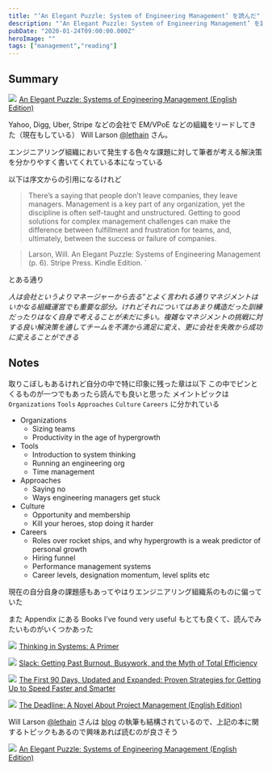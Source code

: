 ```yaml
---
title: "‘An Elegant Puzzle: System of Engineering Management’ を読んだ"
description: "‘An Elegant Puzzle: System of Engineering Management’ を読んだについて"
pubDate: "2020-01-24T09:00:00.000Z"
heroImage: ""
tags: ["management","reading"]
---
```


## Summary

<a target="_blank"  href="https://www.amazon.co.jp/gp/product/B07QYCHJ7V/ref=as_li_tl?ie=UTF8&camp=247&creative=1211&creativeASIN=B07QYCHJ7V&linkCode=as2&tag=jarinosuke-22&linkId=35f349c3429b0c6c067d9dcfde6577ea"><img border="0" src="https://ws-fe.amazon-adsystem.com/widgets/q?_encoding=UTF8&MarketPlace=JP&ASIN=B07QYCHJ7V&ServiceVersion=20070822&ID=AsinImage&WS=1&Format=_SL250_&tag=jarinosuke-22" ></a><img src="https://ir-jp.amazon-adsystem.com/e/ir?t=jarinosuke-22&l=am2&o=9&a=B07QYCHJ7V" width="1" height="1" border="0" alt="" style="border:none !important; margin:0px !important;" />
<a target="_blank" href="https://www.amazon.co.jp/gp/product/B07QYCHJ7V/ref=as_li_tl?ie=UTF8&camp=247&creative=1211&creativeASIN=B07QYCHJ7V&linkCode=as2&tag=jarinosuke-22&linkId=c1c4e39ef15a55d92176b23048dad366">An Elegant Puzzle: Systems of Engineering Management (English Edition)</a><img src="https://ir-jp.amazon-adsystem.com/e/ir?t=jarinosuke-22&l=am2&o=9&a=B07QYCHJ7V" width="1" height="1" border="0" alt="" style="border:none !important; margin:0px !important;" />

Yahoo, Digg, Uber, Stripe などの会社で EM/VPoE などの組織をリードしてきた（現在もしている） Will Larson [@lethain](https://twitter.com/lethain) さん。

エンジニアリング組織において発生する色々な課題に対して筆者が考える解決策を分かりやすく書いてくれている本になっている

以下は序文からの引用になるけれど


> There’s a saying that people don’t leave companies, they leave managers. Management is a key part of any organization, yet the discipline is often self-taught and unstructured. Getting to good solutions for complex management challenges can make the difference between fulfillment and frustration for teams, and, ultimately, between the success or failure of companies.

> Larson, Will. An Elegant Puzzle: Systems of Engineering Management (p. 6). Stripe Press. Kindle Edition. `

とある通り

*人は会社というよりマネージャーから去る”とよく言われる通りマネジメントはいかなる組織運営でも重要な部分。けれどそれについてはあまり構造だった訓練だったりはなく自身で考えることが未だに多い。複雑なマネジメントの挑戦に対する良い解決策を通してチームを不満から満足に変え、更に会社を失敗から成功に変えることができる*

## Notes

取りこぼしもあるけれど自分の中で特に印象に残った章は以下
この中でピンとくるものが一つでもあったら読んでも良いと思った
メイントピックは `Organizations` `Tools` `Approaches` `Culture` `Careers` に分かれている

* Organizations
  * Sizing teams
  * Productivity in the age of hypergrowth
* Tools
  * Introduction to system thinking
  * Running an engineering org
  * Time management
* Approaches
  * Saying no
  * Ways engineering managers get stuck
* Culture
  * Opportunity and membership
  * Kill your heroes, stop doing it harder
* Careers
  * Roles over rocket ships, and why hypergrowth is a weak predictor of personal growth
  * Hiring funnel
  * Performance management systems
  * Career levels, designation momentum, level splits etc

現在の自分自身の課題感もあってやはりエンジニアリング組織系のものに偏っていた

また Appendix にある Books I’ve found very useful もとても良くて、読んでみたいものがいくつかあった

<a target="_blank"  href="https://www.amazon.co.jp/gp/product/1603580557/ref=as_li_tl?ie=UTF8&camp=247&creative=1211&creativeASIN=1603580557&linkCode=as2&tag=jarinosuke-22&linkId=3497d4bcf209707feaf537742840c71a"><img border="0" src="https://ws-fe.amazon-adsystem.com/widgets/q?_encoding=UTF8&MarketPlace=JP&ASIN=1603580557&ServiceVersion=20070822&ID=AsinImage&WS=1&Format=_SL250_&tag=jarinosuke-22" ></a><img src="https://ir-jp.amazon-adsystem.com/e/ir?t=jarinosuke-22&l=am2&o=9&a=1603580557" width="1" height="1" border="0" alt="" style="border:none !important; margin:0px !important;" />
<a target="_blank" href="https://www.amazon.co.jp/gp/product/1603580557/ref=as_li_tl?ie=UTF8&camp=247&creative=1211&creativeASIN=1603580557&linkCode=as2&tag=jarinosuke-22&linkId=034ab92d311197b2d958d26c60146774">Thinking in Systems: A Primer</a><img src="https://ir-jp.amazon-adsystem.com/e/ir?t=jarinosuke-22&l=am2&o=9&a=1603580557" width="1" height="1" border="0" alt="" style="border:none !important; margin:0px !important;" />

<a target="_blank"  href="https://www.amazon.co.jp/gp/product/0767907698/ref=as_li_tl?ie=UTF8&camp=247&creative=1211&creativeASIN=0767907698&linkCode=as2&tag=jarinosuke-22&linkId=5499ed4ff6b9119c90275442e0b92aa5"><img border="0" src="https://ws-fe.amazon-adsystem.com/widgets/q?_encoding=UTF8&MarketPlace=JP&ASIN=0767907698&ServiceVersion=20070822&ID=AsinImage&WS=1&Format=_SL250_&tag=jarinosuke-22" ></a><img src="https://ir-jp.amazon-adsystem.com/e/ir?t=jarinosuke-22&l=am2&o=9&a=0767907698" width="1" height="1" border="0" alt="" style="border:none !important; margin:0px !important;" />
<a target="_blank" href="https://www.amazon.co.jp/gp/product/0767907698/ref=as_li_tl?ie=UTF8&camp=247&creative=1211&creativeASIN=0767907698&linkCode=as2&tag=jarinosuke-22&linkId=04a238e6983766da45c8f7c535a47b3c">Slack: Getting Past Burnout, Busywork, and the Myth of Total Efficiency</a><img src="https://ir-jp.amazon-adsystem.com/e/ir?t=jarinosuke-22&l=am2&o=9&a=0767907698" width="1" height="1" border="0" alt="" style="border:none !important; margin:0px !important;" />

<a target="_blank"  href="https://www.amazon.co.jp/gp/product/1422188612/ref=as_li_tl?ie=UTF8&camp=247&creative=1211&creativeASIN=1422188612&linkCode=as2&tag=jarinosuke-22&linkId=8def1f8f7761ac5a82bde3a13d75e455"><img border="0" src="https://ws-fe.amazon-adsystem.com/widgets/q?_encoding=UTF8&MarketPlace=JP&ASIN=1422188612&ServiceVersion=20070822&ID=AsinImage&WS=1&Format=_SL250_&tag=jarinosuke-22" ></a><img src="https://ir-jp.amazon-adsystem.com/e/ir?t=jarinosuke-22&l=am2&o=9&a=1422188612" width="1" height="1" border="0" alt="" style="border:none !important; margin:0px !important;" />
<a target="_blank" href="https://www.amazon.co.jp/gp/product/1422188612/ref=as_li_tl?ie=UTF8&camp=247&creative=1211&creativeASIN=1422188612&linkCode=as2&tag=jarinosuke-22&linkId=fb44d62b7b04711404ab6123c79a29a3">The First 90 Days, Updated and Expanded: Proven Strategies for Getting Up to Speed Faster and Smarter</a><img src="https://ir-jp.amazon-adsystem.com/e/ir?t=jarinosuke-22&l=am2&o=9&a=1422188612" width="1" height="1" border="0" alt="" style="border:none !important; margin:0px !important;" />

<a target="_blank"  href="https://www.amazon.co.jp/gp/product/B006MN4RAS/ref=as_li_tl?ie=UTF8&camp=247&creative=1211&creativeASIN=B006MN4RAS&linkCode=as2&tag=jarinosuke-22&linkId=81fb21f1de4668abf1195ee0f20d76c3"><img border="0" src="https://ws-fe.amazon-adsystem.com/widgets/q?_encoding=UTF8&MarketPlace=JP&ASIN=B006MN4RAS&ServiceVersion=20070822&ID=AsinImage&WS=1&Format=_SL250_&tag=jarinosuke-22" ></a><img src="https://ir-jp.amazon-adsystem.com/e/ir?t=jarinosuke-22&l=am2&o=9&a=B006MN4RAS" width="1" height="1" border="0" alt="" style="border:none !important; margin:0px !important;" />
<a target="_blank" href="https://www.amazon.co.jp/gp/product/B006MN4RAS/ref=as_li_tl?ie=UTF8&camp=247&creative=1211&creativeASIN=B006MN4RAS&linkCode=as2&tag=jarinosuke-22&linkId=7798d85c7de5e3f4e0136d6055110a29">The Deadline: A Novel About Project Management (English Edition)</a><img src="https://ir-jp.amazon-adsystem.com/e/ir?t=jarinosuke-22&l=am2&o=9&a=B006MN4RAS" width="1" height="1" border="0" alt="" style="border:none !important; margin:0px !important;" />

Will Larson [@lethain](https://twitter.com/lethain) さんは [blog](https://lethain.com) の執筆も結構されているので、上記の本に関するトピックもあるので興味あれば読むのが良さそう

<a target="_blank"  href="https://www.amazon.co.jp/gp/product/B07QYCHJ7V/ref=as_li_tl?ie=UTF8&camp=247&creative=1211&creativeASIN=B07QYCHJ7V&linkCode=as2&tag=jarinosuke-22&linkId=35f349c3429b0c6c067d9dcfde6577ea"><img border="0" src="https://ws-fe.amazon-adsystem.com/widgets/q?_encoding=UTF8&MarketPlace=JP&ASIN=B07QYCHJ7V&ServiceVersion=20070822&ID=AsinImage&WS=1&Format=_SL250_&tag=jarinosuke-22" ></a><img src="https://ir-jp.amazon-adsystem.com/e/ir?t=jarinosuke-22&l=am2&o=9&a=B07QYCHJ7V" width="1" height="1" border="0" alt="" style="border:none !important; margin:0px !important;" />
<a target="_blank" href="https://www.amazon.co.jp/gp/product/B07QYCHJ7V/ref=as_li_tl?ie=UTF8&camp=247&creative=1211&creativeASIN=B07QYCHJ7V&linkCode=as2&tag=jarinosuke-22&linkId=c1c4e39ef15a55d92176b23048dad366">An Elegant Puzzle: Systems of Engineering Management (English Edition)</a><img src="https://ir-jp.amazon-adsystem.com/e/ir?t=jarinosuke-22&l=am2&o=9&a=B07QYCHJ7V" width="1" height="1" border="0" alt="" style="border:none !important; margin:0px !important;" />